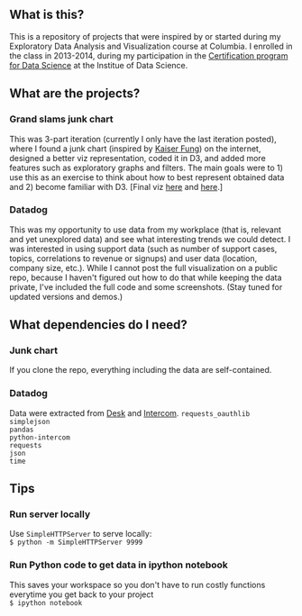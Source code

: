 ## What is this?

This is a repository of projects that were inspired by or started during my Exploratory Data Analysis and Visualization course at Columbia. I enrolled in the class in 2013-2014, during my participation in the [Certification program for Data Science](http://idse.columbia.edu/certification) at the Institue of Data Science.

## What are the projects?

### Grand slams junk chart
This was 3-part iteration (currently I only have the last iteration posted), where I found a junk chart (inspired by [Kaiser Fung](http://junkcharts.typepad.com/‎)) on the internet, designed a better viz representation, coded it in D3, and added more features such as exploratory graphs and filters. The main goals were to 1) use this as an exercise to think about how to best represent obtained data and 2) become familiar with D3. [Final viz [here](http://htmlpreview.github.io/?https://github.com/celenechang/edav_projects/blob/master/GrandSlams_junkchart/grand_slamsGrid.html) and [here](http://htmlpreview.github.io/?https://github.com/celenechang/edav_projects/blob/master/GrandSlams_junkchart/grand_slamsGraphs.html).]

### Datadog
This was my opportunity to use data from my workplace (that is, relevant and yet unexplored data) and see what interesting trends we could detect. I was interested in using support data (such as number of support cases, topics, correlations to revenue or signups) and user data (location, company size, etc.). While I cannot post the full visualization on a public repo, because I haven't figured out how to do that while keeping the data private, I've included the full code and some screenshots. (Stay tuned for updated versions and demos.)

## What dependencies do I need?

### Junk chart
If you clone the repo, everything including the data are self-contained.

### Datadog
Data were extracted from [Desk](http://www.desk.com) and [Intercom](http://www.intercom.io).
`requests_oauthlib`<br/>
`simplejson`<br/>
`pandas`<br/>
`python-intercom`<br/>
`requests`<br/>
`json`<br/>
`time`<br/>

## Tips

### Run server locally
Use `SimpleHTTPServer` to serve locally:<br/>
`$ python -m SimpleHTTPServer 9999`

### Run Python code to get data in ipython notebook
This saves your workspace so you don't have to run costly functions everytime you get back to your project<br/>
`$ ipython notebook`

